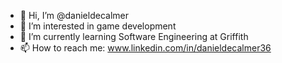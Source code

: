 - 👋 Hi, I’m @danieldecalmer
- 👀 I’m interested in game development
- 🌱 I’m currently learning Software Engineering at Griffith
- 📫 How to reach me: www.linkedin.com/in/danieldecalmer36
